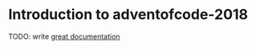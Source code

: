 # Introduction to adventofcode-2018

TODO: write [great documentation](http://jacobian.org/writing/what-to-write/)
